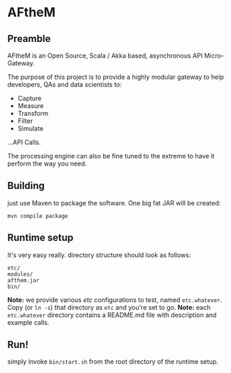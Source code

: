 # AFtheM

## Preamble

AFtheM is an Open Source, Scala / Akka based, asynchronous API Micro-Gateway.

The purpose of this project is to provide a highly modular gateway to help developers, QAs and data scientists to:

* Capture
* Measure
* Transform
* Filter
* Simulate

...API Calls.

The processing engine can also be fine tuned to the extreme to have it perform the way you need.


## Building

just use Maven to package the software. One big fat JAR will be created:

```text
mvn compile package
```

## Runtime setup
It's very easy really.
directory structure should look as follows:

```text
etc/
modules/
afthem.jar
bin/
```

**Note:** we provide various *etc* configurations to test, named `etc.whatever`. Copy (or `ln -s`) that directory
as `etc` and you're set to go.
**Note:** each `etc.whatever` directory contains a README.md file with description and example calls.

## Run!

simply invoke `bin/start.sh` from the root directory of the runtime setup.